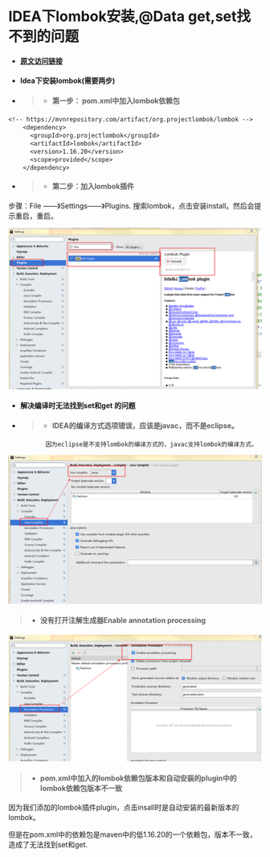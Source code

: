 # IDEA下lombok安装,@Data get,set找不到的问题

* #### [原文访问链接](https://blog.csdn.net/xzp_12345/article/details/80268834)
* #### Idea下安装lombok\(需要两步\)
* > * #### 第一步： pom.xml中加入lombok依赖包

```
<!-- https://mvnrepository.com/artifact/org.projectlombok/lombok -->
    <dependency>
      <groupId>org.projectlombok</groupId>
      <artifactId>lombok</artifactId>
      <version>1.16.20</version>
      <scope>provided</scope>
    </dependency>
```

* > * #### 第二步：加入lombok插件

步骤：File ——》Settings——》Plugins.    搜索lombok，点击安装install。然后会提示重启，重启。

![](/assets/q1.png)

* #### 解决编译时无法找到set和get 的问题
* > * #### IDEA的编译方式选项错误，应该是javac，而不是eclipse。

             因为eclipse是不支持lombok的编译方式的，javac支持lombok的编译方式。

![](/assets/q3.png)

> * #### 没有打开注解生成器Enable annotation processing

![](/assets/q2.png)

> * #### pom.xml中加入的lombok依赖包版本和自动安装的plugin中的lombok依赖包版本不一致

因为我们添加的lombok插件plugin，点击insall时是自动安装的最新版本的lombok。

但是在pom.xml中的依赖包是maven中的低1.16.20的一个依赖包，版本不一致，造成了无法找到set和get.

